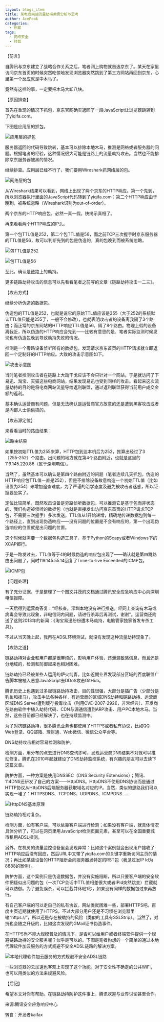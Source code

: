 ```yaml
---
layout: blogs_item
title: 某电商网站流量劫持案例分析与思考
author: AcePeak
categories:
  - 积累
tags:
  - 网络安全
  - 转载
---
```



【前言】


自腾讯与京东建立了战略合作关系之后，笔者网上购物就首选京东了。某天在家里访问京东首页的时候突然吃惊地发现浏览器突然跳到了第三方网站再回到京东，心里第一个反应就是中木马了。


竟然有这样的事，一定要把木马大卸八块。


【原因排查】


首先在重现的情况下抓包，京东官网确实返回了一段JavaScript让浏览器跳转到了yiqifa.com。


下图是应用层的抓包。


![应用层的抓包](/img/150412_1.png)


服务器返回的代码导致跳转，基本可以排除本地木马，推测是网络或者服务器的问题。根据笔者的经验，这种情况很大可能是链路上的流量劫持攻击。当然也不能排除京东服务器被黑的情况。


继续排查。应用层已经不行了，我们要用Wireshark抓网络层的包。


![网络层的包](/img/150412_2.png)


从Wireshark结果可以看到，网络上出现了两个京东的HTTP响应。第一个先到，所以浏览器执行里面的JavaScript代码转到了yiqifa.com；第二个HTTP响应由于晚到，被系统忽略（Wireshark识别为out-of-order）。


两个京东的HTTP响应包，必然一真一假。快揭示真相了。


再来看看两个HTTP响应的IP头。


第一个包TTL值是252，第二个包TTL值是56，而之前TCP三次握手时京东服务器的TTL值是56，故可以判断先到的包是伪造的，真的包晚到而被系统忽略。


![包TTL值是252](/img/150412_3.png)

![包TTL值是56](/img/150412_4.png)



至此，确认是链路上的劫持。


更多链路劫持攻击的信息可以先看看笔者之前写的文章《链路劫持攻击一二三》。


【攻击方式】


继续分析伪造的数据包。


伪造包的TTL值是252，也就是说它的原始TTL值应该是255（大于252的系统默认TTL值只能是255了，一般不会修改），也就表明攻击者的设备离我隔了3个路由；而正常的京东网站的HTTP响应TTL值是56，隔了8个路由。物理上假的设备离我近，所以伪造的HTTP响应会先到——比较有意思的是，笔者实际监测时候发现也有伪造包晚到导致劫持失败的情况。

推测是一个旁路设备侦听所有的数据包，发现请求京东首页的HTTP请求就立即返回一个定制好的HTTP响应。大致的攻击示意图如下。


![攻击示意图](/img/150412_5.png)


当时笔者推测攻击者在链路上大动干戈应该不会只针对一个网站，于是就访问了下易迅、淘宝、天猫这些电商网站，结果发现易迅也受到同样的攻击。看起来这次流量劫持的目的是将电商网站流量导给返利联盟，通过返利联盟获得当前用户成交金额的返利。

基本确认运营商有问题，但是无法确认是运营商官方故意的还是遭到黑客攻击或者是内部人士偷偷搞的。

【攻击源定位】

来看看当时的路由结果：

![路由结果](/img/150412_6.png)


如果按初始TTL值为255来算，HTTP包到达本机后为252，推算出经过了3（255-252）个路由，出问题的地方就在第4个路由附近，也就是这里的119.145.220.86（属于深圳电信）。

当然了，虽然基本可以确认是第四个路由附近的问题（笔者连续几天抓包，伪造的HTTP响应包TTL值一直是252），但是不排除设备故意构造一个初始TTL值（比如设置为254）来增加追查难度，为了严谨的治学态度及避免被攻击者迷惑，所以证据要坐实了。

定位比较简单，既然攻击设备是旁路侦听数据包，可以推测它是基于包而非状态的，我们构造被侦听的数据包（也就是直接发出访问京东首页的HTTP请求TCP包，不需要三次握手）多次发送，TTL值从1开始递增，精确地传递数据包到每一个路径上，直到出现伪造响应——没有问题的位置是不会有响应的，第一个出现伪造响应的位置就是出问题的位置。

这个时候就需要一个数据包构造工具了，基于Python的Scapy或者Windows下的XCAP都行。

于是一路发过去，TTL值等于4的时候伪造的响应包出现了——确认就是第四跳路由出问题了，同时119.145.55.14回复了Time-to-live Exceeded的ICMP包。

![ICMP包](/img/150412_7.png)


【问题处理】

有了充分证据，于是整理了一个图文并茂的文档通过腾讯安全应急响应中心向深圳电信报障。

一天后得到运营商答复：“经核查，深圳本地没有进行推送，经网上查询有木马或病毒会导致此现象，非电信网内问题，请进行杀毒后再测试，谢谢”。运营商还附送了这则2013年的新闻：《淘宝易迅纷纷遭木马劫持，电脑管家独家首发专杀工具》。

不过从当天晚上起，我再在ADSL环境测试，就没有发现这种流量劫持现象了。

【攻防之道】

链路劫持对企业和用户都是很麻烦的，影响用户体验，还泄漏敏感信息，而且还是分地域的，检测和防御起来也相对困难。

链路劫持已经被某些人运用的炉火纯青。比如近期业界发现部分区域的百度联盟广告脚本被植入恶意JavaScript去DDoS攻击GitHub。

腾讯历史上也遇到过多起链路劫持攻击，目的性很强，大部分是插广告（少部分是钓鱼和挂马），攻击手法各种各样，有运营商的区域DNS劫持和链路劫持、运营商区域DNS Server遭到缓存投毒攻击（利用CVE-2007-2926，非常经典）、开发商在路由软件中植入劫持代码、CDN与源通信遭到ARP攻击、用户PC本地木马。当然，这些目前都已经解决了，也在持续监测中。

为了对抗链路劫持，很多腾讯业务也都使用了HTTPS或者私有协议，比如QQ Web登录、QQ邮箱、理财通、Web微信、微信公众平台等。

DNS劫持攻击相对容易检测和防护。

检测方面，用分布的点去进行DNS查询即可，发现运营商DNS结果不对就可以推动修复。腾讯在2010年起就建设了DNS劫持监控系统，有兴趣的朋友可以去读下这篇文章。

防护方面，一种方案是使用DNSSEC（DNS Security Extensions）；腾讯、114DNS还研发了自己的方案——HttpDNS。HttpDNS不使用DNS协议而是通过HTTP协议从HttpDNS后端服务器获取域名对应的IP。当然，类似的思路我们可以实现一堆了：HTTPSDNS、TCPDNS、UDPDNS、ICMPDNS……

![HttpDNS基本原理](/img/150412_8.png)


链路劫持相对复杂。

检测方面，如有客户端，可以依靠客户端进行检测；如果没有客户端，就具体情况具体分析了，可以在网页里用JavaScript检测页面元素，甚至可以在全国重要城市租用ADSL探测。

另外，在机房的流量监控设备里会发现异常：比如这个案例就会出现用户接收了HTTP响应后没有回应，然后URL中又带了yiqifa.com的关键字重新访问主页的情况；再比如某些设备的HTTP阻断会向服务器发特定的RST包（我见过发IP Id为8888的案例）。

防护方面，这个案例只是伪造数据包，并没有实施阻断，所以只要客户端的安全软件把疑似出问题的包（一次TCP会话中TTL值相差很大或者IPId突然跳变）拦截就可以防御。为了避免误杀，可以拦截并休眠1秒，如果没有同样的数据包过来再放行。

有自己客户端的可以走自己的私有协议，网站类就困难一些，部署HTTPS吧。百度主页近期就使用了HTTPS，不过大部分用户还是不习惯在浏览器里输“https://”，所以还是存在被劫持的风险（类似的工具有SSLStrip）。当然了，对抗也会随之升级的，比如这次发现的GMail证书伪造事件。

在HTTPS尚不能大规模普及的情况下，是否可以给用户或者终端软件提供一个规避链路劫持的安全服务呢？似乎是可以的。下图是笔者构想的一个简单的通过本地代理软件加云服务的方式规避不安全ADSL链路的解决方案。　　

![本地代理软件加云服务的方式规避不安全ADSL链路](/img/150412_9.png)


一些浏览器的云加速也客观上实现了这个功能。对于安全性不确定的公共WiFi，也可以用类似的方法来规避风险。

【后记】

希望本文对你有帮助。在链路劫持防护这件事上，腾讯欢迎与业界讨论甚至合作。

来源:腾讯安全应急响应中心

转自：开发者kaifax
